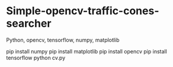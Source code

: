 # Simple-opencv-traffic-cones-searcher
Python, opencv, tensorflow, numpy, matplotlib

pip install numpy
pip install matplotlib
pip install opencv
pip install tensorflow
python cv.py
